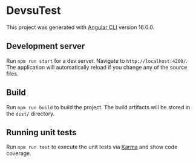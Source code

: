 # DevsuTest

This project was generated with [Angular CLI](https://github.com/angular/angular-cli) version 16.0.0.

## Development server

Run `npm run start` for a dev server. Navigate to `http://localhost:4200/`. The application will automatically reload if you change any of the source files.

## Build

Run `npm run build` to build the project. The build artifacts will be stored in the `dist/` directory.

## Running unit tests

Run `npm run test` to execute the unit tests via [Karma](https://karma-runner.github.io) and show code coverage.
